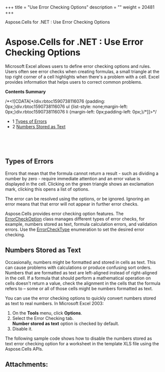 +++
title = "Use Error Checking Options" 
description = "" 
weight = 20481 
+++

Aspose.Cells for .NET : Use Error Checking Options  

# Aspose.Cells for .NET : Use Error Checking Options


Microsoft Excel allows users to define error checking options and rules. Users often see error checks when creating formulas, a small triangle at the top right corner of a cell highlights when there's a problem with a cell. Excel provides information that helps users to correct common problems.

**Contents Summary**

/\*<!\[CDATA\[\*/div.rbtoc1590738116076 {padding: 0px;}div.rbtoc1590738116076 ul {list-style: none;margin-left: 0px;}div.rbtoc1590738116076 li {margin-left: 0px;padding-left: 0px;}/\*\]\]>\*/

*   1 [Types of Errors](#UseErrorCheckingOptions-TypesofErrors)
*   2 [Numbers Stored as Text](#UseErrorCheckingOptions-NumbersStoredasText)

 

 

## Types of Errors

Errors that mean that the formula cannot return a result - such as dividing a number by zero - require immediate attention and an error value is displayed in the cell. Clicking on the green triangle shows an exclamation mark, clicking this opens a list of options.

The error can be resolved using the options, or be ignored. Ignoring an error means that that error will not appear in further error checks.

Aspose.Cells provides error checking option features. The [ErrorCheckOption](https://apireference.aspose.com/net/cells/aspose.cells/errorcheckoption) class manages different types of error checks, for example, numbers stored as text, formula calculation errors, and validation errors. Use the [ErrorCheckType](https://apireference.aspose.com/net/cells/aspose.cells/errorchecktype) enumeration to set the desired error checking.

## Numbers Stored as Text

Occasionally, numbers might be formatted and stored in cells as text. This can cause problems with calculations or produce confusing sort orders. Numbers that are formatted as text are left-aligned instead of right-aligned in the cell. If a formula that should perform a mathematical operation on cells doesn't return a value, check the alignment in the cells that the formula refers to – some or all of those cells might be numbers formatted as text.

You can use the error checking options to quickly convert numbers stored as text to real numbers. In Microsoft Excel 2003:

1.  On the **Tools** menu, click **Options**.
2.  Select the Error Checking tab.  
    **Number stored as text** option is checked by default.
3.  Disable it.

The following sample code shows how to disable the numbers stored as text error checking option for a worksheet in the template XLS file using the Aspose.Cells APIs.

## Attachments:


